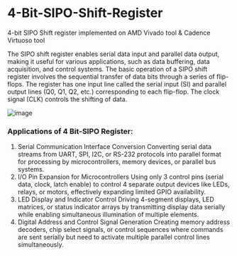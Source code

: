 # 4-Bit-SIPO-Shift-Register
4-bit SIPO Shift register implemented on AMD Vivado tool &amp; Cadence Virtuoso tool

The SIPO shift register enables serial data input and parallel data output, making it useful for various applications, such as data buffering, data acquisition, and control systems. The basic operation of a SIPO shift register involves the sequential transfer of data bits through a series of flip-flops. The register has one input line called the serial input (SI) and parallel output lines (Q0, Q1, Q2, etc.) corresponding to each flip-flop. The clock signal (CLK) controls the shifting of data.

![image](https://github.com/user-attachments/assets/760f4f02-4b4e-45ae-a1d4-ab7afa58e10b)

### Applications of 4 Bit-SIPO Register:
1. Serial Communication Interface Conversion
Converting serial data streams from UART, SPI, I2C, or RS-232 protocols into parallel format for processing by microcontrollers, memory devices, or parallel bus systems.
2. I/O Pin Expansion for Microcontrollers
Using only 3 control pins (serial data, clock, latch enable) to control 4 separate output devices like LEDs, relays, or motors, effectively expanding limited GPIO availability.
3. LED Display and Indicator Control
Driving 4-segment displays, LED matrices, or status indicator arrays by transmitting display data serially while enabling simultaneous illumination of multiple elements.
4. Digital Address and Control Signal Generation
Creating memory address decoders, chip select signals, or control sequences where commands are sent serially but need to activate multiple parallel control lines simultaneously.

